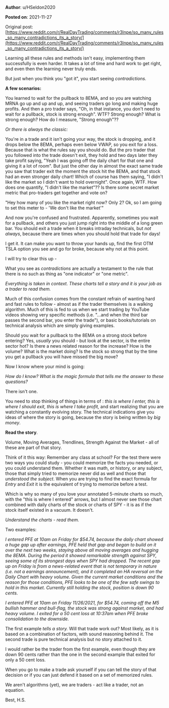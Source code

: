 **Author**: u/HSeldon2020

**Posted on**: 2021-11-27

Original post: [https://www.reddit.com/r/RealDayTrading/comments/r3lnpe/so_many_rules_so_many_contradictions_its_a_story/](https://www.reddit.com/r/RealDayTrading/comments/r3lnpe/so_many_rules_so_many_contradictions_its_a_story/)

Learning all these rules and methods isn't easy, implementing them successfully is even harder. It takes a lot of time and hard work to get right, and even then the learning never truly ends.

But just when you think you "got it", you start seeing *contradictions*.

**A few scenarios:**

You learned to wait for the pullback to 8EMA, and so you are watching MRNA go up and up and up, and seeing traders go long and making huge profits.  And then a pro trader says, "Oh, in that instance, you don't need to wait for a pullback, stock is strong enough".  WTF?  Strong enough? What is strong enough? How do I measure, "Strong enough"??

*Or there is always the classic:*

You're in a trade and it isn't going your way, the stock is dropping, and it drops below the 8EMA, perhaps even below VWAP, so you exit for a loss. Because that is what the rules say you should do. But the pro trader that you followed into the trade doesn't exit, they hold and two days later they take profit saying, "Yeah I was going off the daily chart for that one and giving it a lot of room".  But just the other day in almost the exact same trade you saw that trader exit the moment the stock hit the 8EMA, and that stock had an even stronger daily chart!  Which of course has them saying, "I didn't like the market so I didn't want to hold overnight".  Once again, WTF.  How does one quantify, "I didn't like the market"??  Is there some secret market metric that pro-traders get together and vote on?

"Hey how many of you like the market right now?  Only 2?  Ok, so I am going to set this meter to - 'We don't like the market'"

And now you're confused and frustrated.  Apparently, sometimes you wait for a pullback, and others you just jump right into the middle of a long green bar.  You should exit a trade when it breaks intraday technicals, but *not always*, because there are times when you should hold that trade for days!

I get it.  It can make you want to throw your hands up, find the first OTM TSLA option you see and go for broke, because why not at this point.

I will try to clear this up -

What you see as *contradictions* are actually a testament to the rule that there is no such as thing as "one indicator" or "one metric".

*Everything is taken in context.   These charts tell a story and it is your job as a trader to read them.*

Much of this confusion comes from the constant refrain of wanting hard and fast rules to follow - almost as if the trader themselves is a walking algorithm.   Much of this is fed to us when we start trading by YouTube videos showing very specific methods (i.e. "...and when the third bar passes the second bar, you enter the trade"), or basic books/tutorials on technical analysis which are simply giving examples.

Should you wait for a pullback to the 8EMA on a strong stock before entering? Yes, *usually* you should - but look at the sector, is the entire sector hot?  Is there a news related reason for the increase?  How is the volume? What is the market doing?  Is the stock so strong that by the time you get a pullback you will have missed the big move?

Now I know where your mind is going:

*How do I know? What is the magic formula that tells me the answer to these questions?*

There isn't one.

You need to stop thinking of things in terms of : *this is where I enter, this is where I should exit, this is where I take profit,* and start realizing that you are watching a constantly evolving story.  The technical indications give you ideas of where the story is going, because the story is being written by *big money*.

**Read the story**.

Volume, Moving Averages, Trendlines, Strength Against the Market - all of these are part of that story.

Think of it this way: Remember any class at school?  For the test there were two ways you could study - you could memorize the facts you needed, or you could understand them.  Whether it was math, or history, or any subject, those that simply tried to memorize never did as well and those that *understood the subject*.  When you are trying to find the exact formula for *Entry* and *Exit* it is the equivalent of trying to memorize before a test.

Which is why so many of you love your annotated 5-minute charts so much, with the "this is where I entered" arrows, but I almost never see those chart combined with daily charts of the stock or charts of SPY - it is as if the stock itself existed in a vacuum.  It doesn't.

*Understand the charts - read them.*

Two examples:

*I entered PFE at 10am on Friday for $54.74, because the daily chart showed a huge gap up after earnings, PFE held that gap and began to build on it over the next two weeks, staying above all moving averages and hugging the 8EMA.  During the period it showed remarkable strength against SPY, seeing some of its strongest days when SPY had dropped. The recent gap up on Friday is from a news-related event that is not temporary in nature (i.e. not a earnings announcement), and it completed an HA reversal on the Daily Chart with heavy volume.  Given the current market conditions and the reason for those conditions, PFE looks to be one of the few safe swings to hold in this market.  Currently still holding the stock, position is down 90 cents.*

*I entered PFE at 10am on Friday 11/26/2021, for $54.74, coming off the M5 bullish hammer and bull-flag, the stock was strong against market, and had heavy volume. I exited for a 50 cent loss at 10:37am when PFE broke consolidation to the downside.*

The first example *tells a story.*  Will that trade work out? Most likely, as it is based on a combination of factors, with sound reasoning behind it.  The second trade is pure technical analysis but no story attached to it.

I would rather be the trader from the first example, even though they are down 90 cents rather than the one in the second example that exited for only a 50 cent loss.

When you go to make a trade ask yourself if you can tell the story of that decision or if you can just defend it based on a set of memorized rules.

We aren't algorithms (yet), we are traders - act like a trader, not an equation.

Best, H.S.